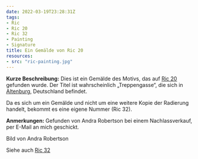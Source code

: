 ```yaml
---
date: 2022-03-19T23:28:31Z
tags:
- Ric
- Ric 20
- Ric 32
- Painting
- Signature
title: Ein Gemälde von Ric 20
resources:
- src: "ric-painting.jpg"
---
```


**Kurze Beschreibung:** Dies ist ein Gemälde des Motivs, das auf [Ric 20](/tags/ric-20/) gefunden wurde. Der Titel ist wahrscheinlich „Treppengasse“, die sich in [Altenburg](https://en.wikipedia.org/wiki/Altenburg), Deutschland befindet.

Da es sich um ein Gemälde und nicht um eine weitere Kopie der Radierung handelt, bekommt es eine eigene Nummer (Ric 32).

**Anmerkungen:** Gefunden von Andra Robertson bei einem Nachlassverkauf, per E-Mail an mich geschickt.

Bild von Andra Robertson

Siehe auch [Ric 32](/tags/ric-32)
